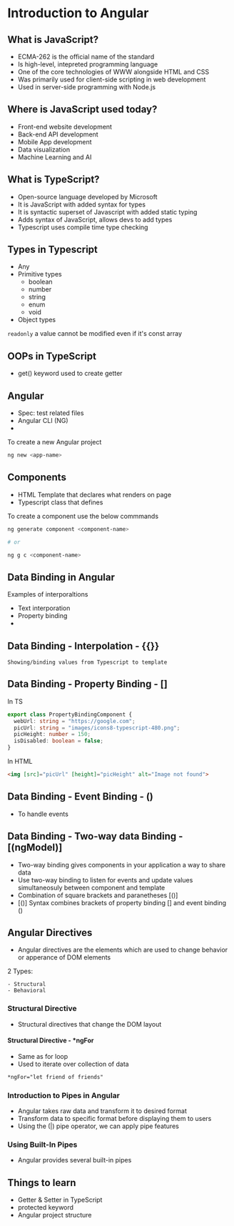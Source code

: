 # Introduction to Angular

## What is JavaScript?

- ECMA-262 is the official name of the standard
- Is high-level, intepreted programming language
- One of the core technologies of WWW alongside HTML and CSS
- Was primarily used for client-side scripting in web development
- Used in server-side programming with Node.js

## Where is JavaScript used today?

- Front-end website development
- Back-end API development
- Mobile App development
- Data visualization
- Machine Learning and AI

## What is TypeScript?

- Open-source language developed by Microsoft
- It is JavaScript with added syntax for types
- It is syntactic superset of Javascript with added static typing
- Adds syntax of JavaScript, allows devs to add types
- Typescript uses compile time type checking


## Types in Typescript

- Any
- Primitive types
  - boolean
  - number
  - string
  - enum
  - void
- Object types

`readonly` a value cannot be modified even if it's const array

## OOPs in TypeScript

- get() keyword used to create getter


## Angular

- Spec: test related files
- Angular CLI (NG)
- 

To create a new Angular project

```zsh
ng new <app-name>
```


## Components

- HTML Template that declares what renders on page
- Typescript class that defines

To create a component use the below commmands

```bash
ng generate component <component-name>

# or

ng g c <component-name>
```


## Data Binding in Angular

Examples of interporaltions
- Text interporation
- Property binding
- 

## Data Binding - Interpolation - {{}}

```
Showing/binding values from Typescript to template
```

## Data Binding - Property Binding - []

In TS
```typescript
export class PropertyBindingComponent {
  webUrl: string = "https://google.com";
  picUrl: string = "images/icons8-typescript-480.png";
  picHeight: number = 150;
  isDisabled: boolean = false;
}
```

In HTML
```html
<img [src]="picUrl" [height]="picHeight" alt="Image not found">
```


## Data Binding - Event Binding - ()

- To handle events


## Data Binding - Two-way data Binding - [(ngModel)]

- Two-way binding gives components in your application a way to share data
- Use two-way binding to listen for events and update values simultaneosuly between component and template
- Combination of square brackets and paranetheses [()]
- [()] Syntax combines brackets of property binding [] and event binding ()



## Angular Directives

- Angular directives are the elements which are used to change behavior or apperance of DOM elements

2 Types:

    - Structural
    - Behavioral

### Structural Directive

- Structural directives that change the DOM layout


#### Structural Directive - *ngFor

- Same as for loop
- Used to iterate over collection of data
```html
*ngFor="let friend of friends"
```

### Introduction to Pipes in Angular

- Angular takes raw data and transform it to desired format
- Transform data to specific format before displaying them to users
- Using the (|) pipe operator, we can apply pipe features

### Using Built-In Pipes

- Angular provides several built-in pipes




## Things to learn

- Getter & Setter in TypeScript
- protected keyword
- Angular project structure